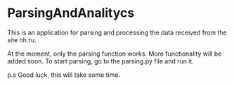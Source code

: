 # ParsingAndAnalitycs

This is an application for parsing and processing the data received from the site hh.ru.

At the moment, only the parsing function works. More functionality will be added soon.
To start parsing, go to the parsing.py file and run it. 

p.s Good luck, this will take some time.


